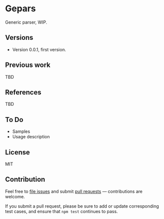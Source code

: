 # Gepars

Generic parser, WIP.

## Versions

- Version 0.0.1, first version.

## Previous work

TBD

## References

TBD

## To Do

- Samples
- Usage description

## License

MIT

## Contribution

Feel free to [file issues](https://github.com/ajlopez/gepars) and submit
[pull requests](https://github.com/ajlopez/gepars/pulls) — contributions are
welcome.

If you submit a pull request, please be sure to add or update corresponding
test cases, and ensure that `npm test` continues to pass.

